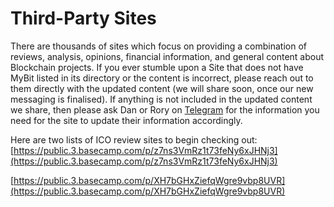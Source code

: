 # Third-Party Sites

There are thousands of sites which focus on providing a combination of reviews, analysis, opinions, financial information, and general content about Blockchain projects. If you ever stumble upon a Site that does not have MyBit listed in its directory or the content is incorrect, please reach out to them directly with the updated content \(we will share soon, once our new messaging is finalised\). If anything is not included in the updated content we share, then please ask Dan or Rory on [Telegram](https://t.me/mybitio) for the information you need for the site to update their information accordingly.

Here are two lists of ICO review sites to begin checking out: [https://public.3.basecamp.com/p/z7ns3VmRz1t73feNy6xJHNj3](https://public.3.basecamp.com/p/z7ns3VmRz1t73feNy6xJHNj3)

[https://public.3.basecamp.com/p/XH7bGHxZiefqWgre9vbp8UVR](https://public.3.basecamp.com/p/XH7bGHxZiefqWgre9vbp8UVR)

